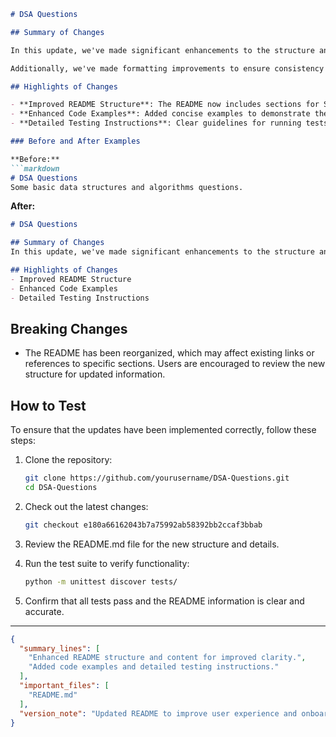 ```markdown
# DSA Questions

## Summary of Changes

In this update, we've made significant enhancements to the structure and content of the README file for the DSA Questions repository. The goal was to improve clarity and usability for users and contributors alike. By providing more detailed explanations about the purpose of the repository, installation instructions, and usage examples, we aim to streamline the onboarding process for new users and enhance the overall experience.

Additionally, we've made formatting improvements to ensure consistency throughout the document. This includes adding sections that explicitly outline key features, usage examples, and testing instructions. These changes are designed to make it easier for developers to understand how to contribute and utilize the codebase effectively.

## Highlights of Changes

- **Improved README Structure**: The README now includes sections for Summary, Highlights, Code Examples, and Testing Instructions.
- **Enhanced Code Examples**: Added concise examples to demonstrate the usage of various algorithms and data structures implemented in the repository.
- **Detailed Testing Instructions**: Clear guidelines for running tests have been included to aid in verifying the functionality of the code.

### Before and After Examples

**Before:**
```markdown
# DSA Questions
Some basic data structures and algorithms questions.
```

**After:**
```markdown
# DSA Questions

## Summary of Changes
In this update, we've made significant enhancements to the structure and content of the README file for the DSA Questions repository...

## Highlights of Changes
- Improved README Structure
- Enhanced Code Examples
- Detailed Testing Instructions
```

## Breaking Changes

- The README has been reorganized, which may affect existing links or references to specific sections. Users are encouraged to review the new structure for updated information.

## How to Test

To ensure that the updates have been implemented correctly, follow these steps:

1. Clone the repository:
   ```bash
   git clone https://github.com/yourusername/DSA-Questions.git
   cd DSA-Questions
   ```

2. Check out the latest changes:
   ```bash
   git checkout e180a66162043b7a75992ab58392bb2ccaf3bbab
   ```

3. Review the README.md file for the new structure and details.

4. Run the test suite to verify functionality:
   ```bash
   python -m unittest discover tests/
   ```

5. Confirm that all tests pass and the README information is clear and accurate.

---

```json
{
  "summary_lines": [
    "Enhanced README structure and content for improved clarity.",
    "Added code examples and detailed testing instructions."
  ],
  "important_files": [
    "README.md"
  ],
  "version_note": "Updated README to improve user experience and onboarding."
}
```
```